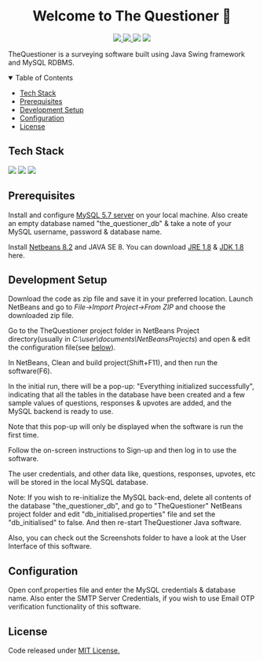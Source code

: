<h1 align="center">Welcome to The Questioner 👋</h1>
<p align="center">
  
  <a aria-label="GitHub issues" href="https://github.com/ausaf007/TheQuestioner/issues" target="_blank">
    <img src="https://img.shields.io/github/issues/ausaf007/TheQuestioner?style=for-the-badge" />
  </a>
  <a aria-label="GitHub license" href="https://github.com/ausaf007/TheQuestioner/blob/master/LICENSE" target="_blank">
    <img src="https://img.shields.io/badge/LICENSE-MIT-brightgreen?style=for-the-badge" />
  </a>
  <a aria-label="Build Status" target="_blank">
    <img src="https://img.shields.io/badge/build-passing-brightgreen?style=for-the-badge" />
  </a>
  <a aria-label="linkedin-shield" href="https://www.linkedin.com/in/md-ausaf-rashid/" target="_blank">
    <img src="https://img.shields.io/badge/-LinkedIn-black.svg?style=for-the-badge&logo=linkedin&colorB=555" />
  </a>
  
<!-- [![GitHub issues](https://img.shields.io/github/issues/ausaf007/TheQuestioner?style=for-the-badge)](https://github.com/ausaf007/TheQuestioner/issues)
[![GitHub license](https://img.shields.io/github/license/ausaf007/TheQuestioner?style=for-the-badge)](https://github.com/ausaf007/TheQuestioner/blob/master/LICENSE)
[![Build Status](https://img.shields.io/badge/build-passing-brightgreen?style=for-the-badge)]()
 -->
</p>

TheQuestioner is a surveying software built using Java Swing framework and MySQL RDBMS.

<!-- TABLE OF CONTENTS -->
<details open>
  <summary>Table of Contents</summary>
  <ul>
    <li><a href="#tech-stack">Tech Stack</a></li>
    <li><a href="#prerequisites">Prerequisites</a></li>
    <li><a href="#development-setup">Development Setup</a></li>
    <li><a href="#configuration">Configuration</a></li>
    <li><a href="#license">License</a></li>
  </ul>
</details>

## Tech Stack

[![](https://img.shields.io/badge/Built_with-Java-red?style=for-the-badge&logo=Java)](https://www.java.com/)
[![](https://img.shields.io/badge/Built_with-MySQL-orange?style=for-the-badge&logo=MySQL)](https://www.mysql.com/)
[![](https://img.shields.io/badge/Built_with-Swing%20Framework-red?style=for-the-badge&logo=Java)](https://docs.oracle.com/javase/7/docs/api/javax/swing/package-summary.html)

## Prerequisites

Install and configure [MySQL 5.7 server](https://dev.mysql.com/downloads/mysql/5.7.html) on your local machine. Also create an empty database named "the_questioner_db" & take a note of your MySQL username, password & database name.

Install [Netbeans 8.2](https://netbeans.org/downloads/old/8.2/) and JAVA SE 8.
You can download [JRE 1.8](https://www.oracle.com/java/technologies/javase-jre8-downloads.html) & [JDK 1.8](https://www.oracle.com/java/technologies/javase/javase-jdk8-downloads.html) here.

## Development Setup

Download the code as zip file and save it in your preferred location.
Launch NetBeans and go to *File->Import Project->From ZIP* and choose the downloaded zip file.

Go to the TheQuestioner project folder in NetBeans Project directory(usually in *C:\user\documents\NetBeansProjects*) and open & edit the configuration file(see [below](#Configuration)).

In NetBeans, Clean and build project(Shift+F11), and then run the software(F6).

In the initial run, there will be a pop-up: "Everything initialized successfully", indicating that all the tables in the database have been created and a few sample values of questions, responses & upvotes are added, and the MySQL backend is ready to use. 

Note that this pop-up will only be displayed when the software is run the first time. 

Follow the on-screen instructions to Sign-up and then log in to use the software.

The user credentials, and other data like, questions, responses, upvotes, etc will be stored in the local MySQL database. 

Note: If you wish to re-initialize the MySQL back-end, delete all contents of the database "the_questioner_db", and go to "TheQuestioner" NetBeans project folder and edit "db_initialised.properties" file and set the "db_initialised" to false. And then re-start TheQuestioner Java software.

Also, you can check out the Screenshots folder to have a look at the User Interface of this software.

## Configuration

Open conf.properties file and enter the MySQL credentials & database name.
Also enter the SMTP Server Credentials, if you wish to use Email OTP verification functionality of this software.


## License
Code released under [MIT License.](https://choosealicense.com/licenses/mit/)

